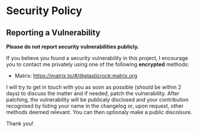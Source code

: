 # Security Policy

## Reporting a Vulnerability

**Please do not report security vulnerabilities publicly.**

If you believe you found a security vulnerability in this project, I encourage you to contact me privately using one of the following **encrypted** methods:
 - Matrix: https://matrix.to/#/@elasticrock:matrix.org

I will try to get in touch with you as soon as possible (should be within 2 days) to discuss the matter and if needed, patch the vulnerability. After patching, the vulnerability will be publicaly disclosed and your contribution recognised by listing your name in the changelog or, upon request, other methods deemed relevant. You can then optionaly make a public discolsure.

Thank you!
